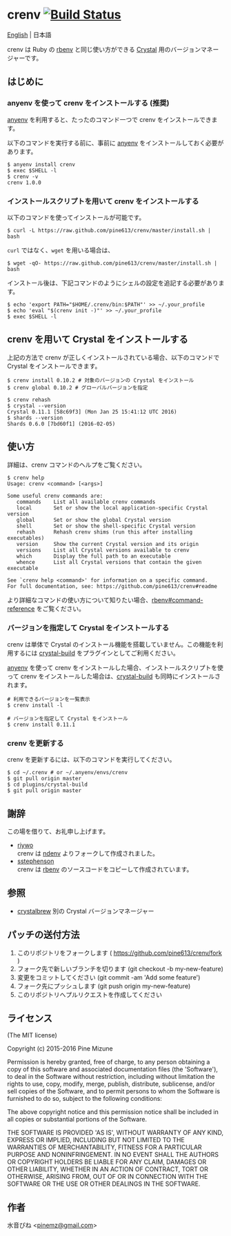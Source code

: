 # crenv [![Build Status](https://travis-ci.org/pine613/crenv.svg?branch=master)](https://travis-ci.org/pine613/crenv)

[English](README.md) | 日本語

crenv は Ruby の [rbenv](https://github.com/sstephenson/rbenv) と同じ使い方ができる [Crystal](http://crystal-lang.org/) 用のバージョンマネージャーです。

## はじめに
### anyenv を使って crenv をインストールする (推奨)

[anyenv](https://github.com/riywo/anyenv) を利用すると、たったのコマンド一つで crenv をインストールできます。

以下のコマンドを実行する前に、事前に [anyenv](https://github.com/riywo/anyenv) をインストールしておく必要があります。

```
$ anyenv install crenv
$ exec $SHELL -l
$ crenv -v
crenv 1.0.0
```

### インストールスクリプトを用いて crenv をインストールする
以下のコマンドを使ってインストールが可能です。

```
$ curl -L https://raw.github.com/pine613/crenv/master/install.sh | bash
```

`curl` ではなく、`wget` を用いる場合は、

```
$ wget -qO- https://raw.github.com/pine613/crenv/master/install.sh | bash
```

インストール後は、下記コマンドのようにシェルの設定を追記する必要があります。

```
$ echo 'export PATH="$HOME/.crenv/bin:$PATH"' >> ~/.your_profile
$ echo 'eval "$(crenv init -)"' >> ~/.your_profile
$ exec $SHELL -l
```

## crenv を用いて Crystal をインストールする
上記の方法で crenv が正しくインストールされている場合、以下のコマンドで Crystal をインストールできます。

```
$ crenv install 0.10.2 # 対象のバージョンの Crystal をインストール
$ crenv global 0.10.2 # グローバルバージョンを指定

$ crenv rehash
$ crystal --version
Crystal 0.11.1 [58c69f3] (Mon Jan 25 15:41:12 UTC 2016)
$ shards --version
Shards 0.6.0 [7bd60f1] (2016-02-05)
```


## 使い方

詳細は、crenv コマンドのヘルプをご覧ください。

```
$ crenv help
Usage: crenv <command> [<args>]

Some useful crenv commands are:
   commands    List all available crenv commands
   local       Set or show the local application-specific Crystal version
   global      Set or show the global Crystal version
   shell       Set or show the shell-specific Crystal version
   rehash      Rehash crenv shims (run this after installing executables)
   version     Show the current Crystal version and its origin
   versions    List all Crystal versions available to crenv
   which       Display the full path to an executable
   whence      List all Crystal versions that contain the given executable

See `crenv help <command>' for information on a specific command.
For full documentation, see: https://github.com/pine613/crenv#readme
```

より詳細なコマンドの使い方について知りたい場合、[rbenv#command-reference](https://github.com/sstephenson/rbenv#command-reference) をご覧ください。

### バージョンを指定して Crystal をインストールする

crenv は単体で Crystal のインストール機能を搭載していません。この機能を利用するには [crystal-build](https://github.com/pine613/crystal-build) をプラグインとしてご利用ください。

[anyenv](https://github.com/riywo/anyenv) を使って crenv をインストールした場合、インストールスクリプトを使って crenv をインストールした場合は、[crystal-build](https://github.com/pine613/crystal-build) も同時にインストールされます。

```
# 利用できるバージョンを一覧表示
$ crenv install -l

# バージョンを指定して Crystal をインストール
$ crenv install 0.11.1
```

### crenv を更新する
crenv を更新するには、以下のコマンドを実行してください。

```
$ cd ~/.crenv # or ~/.anyenv/envs/crenv
$ git pull origin master
$ cd plugins/crystal-build
$ git pull origin master
```

## 謝辞
この場を借りて、お礼申し上げます。

- [riywo](https://github.com/riywo)<br />
crenv は [ndenv](https://github.com/riywo/ndenv) よりフォークして作成されました。
- [sstephenson](https://github.com/sstephenson)<br />
crenv は [rbenv](https://github.com/rbenv/rbenv) のソースコードをコピーして作成されています。

## 参照
- [crystalbrew](https://github.com/pine613/crystalbrew) 別の Crystal バージョンマネージャー

## パッチの送付方法

1. このリポジトリをフォークします ( https://github.com/pine613/crenv/fork )
2. フォーク先で新しいブランチを切ります (git checkout -b my-new-feature)
3. 変更をコミットしてください (git commit -am 'Add some feature')
4. フォーク先にプッシュします (git push origin my-new-feature)
5. このリポジトリへプルリクエストを作成してください

## ライセンス
(The MIT license)

Copyright (c) 2015-2016 Pine Mizune

Permission is hereby granted, free of charge, to any person obtaining
a copy of this software and associated documentation files (the
'Software'), to deal in the Software without restriction, including
without limitation the rights to use, copy, modify, merge, publish,
distribute, sublicense, and/or sell copies of the Software, and to
permit persons to whom the Software is furnished to do so, subject to
the following conditions:

The above copyright notice and this permission notice shall be
included in all copies or substantial portions of the Software.

THE SOFTWARE IS PROVIDED 'AS IS', WITHOUT WARRANTY OF ANY KIND,
EXPRESS OR IMPLIED, INCLUDING BUT NOT LIMITED TO THE WARRANTIES OF
MERCHANTABILITY, FITNESS FOR A PARTICULAR PURPOSE AND NONINFRINGEMENT.
IN NO EVENT SHALL THE AUTHORS OR COPYRIGHT HOLDERS BE LIABLE FOR ANY
CLAIM, DAMAGES OR OTHER LIABILITY, WHETHER IN AN ACTION OF CONTRACT,
TORT OR OTHERWISE, ARISING FROM, OUT OF OR IN CONNECTION WITH THE
SOFTWARE OR THE USE OR OTHER DEALINGS IN THE SOFTWARE.

## 作者
水音ぴね &lt;<pinemz@gmail.com>&gt;
